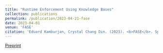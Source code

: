 ```yaml
---
title: "Runtime Enforcement Using Knowledge Bases"
collection: publications
permalink: /publication/2023-04-21-fase
date: 2023-04-01
venue: 'FASE'
citation: 'Eduard Kamburjan, Crystal Chang Din. (2023). <b>FASE</b>. Springer.'
---
```


[Preprint](/files/fase2023.pdf)

